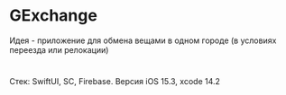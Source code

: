 # GExchange

Идея - приложение для обмена вещами в одном городе (в условиях переезда или релокации)
#
Стек: SwiftUI, SC, Firebase. Версия iOS 15.3, xcode 14.2
